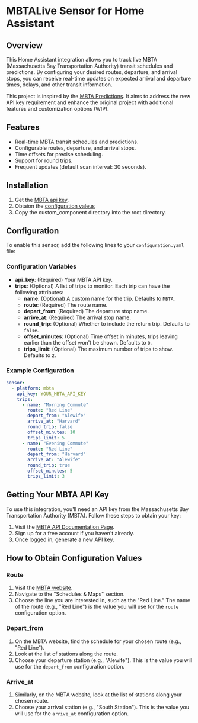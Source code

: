 # MBTALive Sensor for Home Assistant

## Overview

This Home Assistant integration allows you to track live MBTA (Massachusetts Bay Transportation Authority) transit schedules and predictions. By configuring your desired routes, departure, and arrival stops, you can receive real-time updates on expected arrival and departure times, delays, and other transit information.

This project is inspired by the [MBTA Predictions](https://github.com/dhanani94/mbta_predictions). It aims to address the new API key requirement and enhance the original project with additional features and customization options (WIP).

## Features

- Real-time MBTA transit schedules and predictions.
- Configurable routes, departure, and arrival stops.
- Time offsets for precise scheduling.
- Support for round trips.
- Frequent updates (default scan interval: 30 seconds).

## Installation

1. Get the [MBTA api key](##-Getting-Your-MBTA-API-Key).
2. Obtaion the [configuration valeus](##-How-to-Obtain-Configuration-Values)
2. Copy the custom_component directory into the root directory.

## Configuration

To enable this sensor, add the following lines to your `configuration.yaml` file:

### Configuration Variables

- **api_key**: (Required) Your MBTA API key.
- **trips**: (Optional) A list of trips to monitor. Each trip can have the following attributes:
  - **name**: (Optional) A custom name for the trip. Defaults to `MBTA`.
  - **route**: (Required) The route name.
  - **depart_from**: (Required) The departure stop name.
  - **arrive_at**: (Required) The arrival stop name.
  - **round_trip**: (Optional) Whether to include the return trip. Defaults to `false`.
  - **offset_minutes**: (Optional) Time offset in minutes, trips leaving earlier than the offset won't be shown. Defaults to `0`.
  - **trips_limit**: (Optional) The maximum number of trips to show. Defaults to `2`.

### Example Configuration

```yaml
sensor:
  - platform: mbta
    api_key: YOUR_MBTA_API_KEY
    trips:
      - name: "Morning Commute"
        route: "Red Line"
        depart_from: "Alewife"
        arrive_at: "Harvard"
        round_trip: false
        offset_minutes: 10
        trips_limit: 5
      - name: "Evening Commute"
        route: "Red Line"
        depart_from: "Harvard"
        arrive_at: "Alewife"
        round_trip: true
        offset_minutes: 5
        trips_limit: 3
```        

## Getting Your MBTA API Key

To use this integration, you'll need an API key from the Massachusetts Bay Transportation Authority (MBTA). Follow these steps to obtain your key:

1. Visit the [MBTA API Documentation Page](https://api-v3.mbta.com/).
2. Sign up for a free account if you haven't already.
3. Once logged in, generate a new API key.

## How to Obtain Configuration Values

### Route
1. Visit the [MBTA website](https://www.mbta.com).
2. Navigate to the "Schedules & Maps" section.
3. Choose the line you are interested in, such as the "Red Line." The name of the route (e.g., "Red Line") is the value you will use for the `route` configuration option.

### Depart_from
1. On the MBTA website, find the schedule for your chosen route (e.g., "Red Line").
2. Look at the list of stations along the route.
3. Choose your departure station (e.g., "Alewife"). This is the value you will use for the `depart_from` configuration option.

### Arrive_at
1. Similarly, on the MBTA website, look at the list of stations along your chosen route.
2. Choose your arrival station (e.g., "South Station"). This is the value you will use for the `arrive_at` configuration option.
